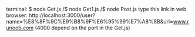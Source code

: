 terminal: $ node Get.js /$ node Get1.js /$ node Post.js
type this link in web browser: http://localhost:3000/user?name=%E8%8F%9C%E9%B8%9F%E6%95%99%E7%A8%8B&url=www.runoob.com
(4000 depend on the port in the Get.js)